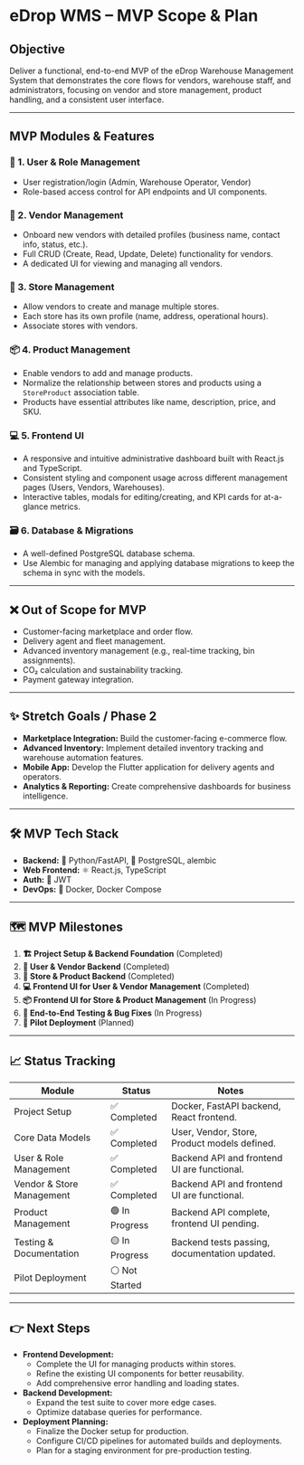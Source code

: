 # eDrop WMS – MVP Scope & Plan

## Objective

Deliver a functional, end-to-end MVP of the eDrop Warehouse Management System that demonstrates the core flows for vendors, warehouse staff, and administrators, focusing on vendor and store management, product handling, and a consistent user interface.

---

## MVP Modules & Features

### 👤 1. User & Role Management
- User registration/login (Admin, Warehouse Operator, Vendor)
- Role-based access control for API endpoints and UI components.

### 🏢 2. Vendor Management
- Onboard new vendors with detailed profiles (business name, contact info, status, etc.).
- Full CRUD (Create, Read, Update, Delete) functionality for vendors.
- A dedicated UI for viewing and managing all vendors.

### 🏪 3. Store Management
- Allow vendors to create and manage multiple stores.
- Each store has its own profile (name, address, operational hours).
- Associate stores with vendors.

### 📦 4. Product Management
- Enable vendors to add and manage products.
- Normalize the relationship between stores and products using a `StoreProduct` association table.
- Products have essential attributes like name, description, price, and SKU.

### 💻 5. Frontend UI
- A responsive and intuitive administrative dashboard built with React.js and TypeScript.
- Consistent styling and component usage across different management pages (Users, Vendors, Warehouses).
- Interactive tables, modals for editing/creating, and KPI cards for at-a-glance metrics.

### 🗃️ 6. Database & Migrations
- A well-defined PostgreSQL database schema.
- Use Alembic for managing and applying database migrations to keep the schema in sync with the models.

---

## ❌ Out of Scope for MVP
- Customer-facing marketplace and order flow.
- Delivery agent and fleet management.
- Advanced inventory management (e.g., real-time tracking, bin assignments).
- CO₂ calculation and sustainability tracking.
- Payment gateway integration.

---

## ✨ Stretch Goals / Phase 2
- **Marketplace Integration:** Build the customer-facing e-commerce flow.
- **Advanced Inventory:** Implement detailed inventory tracking and warehouse automation features.
- **Mobile App:** Develop the Flutter application for delivery agents and operators.
- **Analytics & Reporting:** Create comprehensive dashboards for business intelligence.

---

## 🛠️ MVP Tech Stack

- **Backend:** 🐍 Python/FastAPI, 🐘 PostgreSQL,  alembic
- **Web Frontend:** ⚛️ React.js, TypeScript
- **Auth:** 🔑 JWT
- **DevOps:** 🐳 Docker, Docker Compose

---

## 🗺️ MVP Milestones

1.  **🏗️ Project Setup & Backend Foundation** (Completed)
2.  **🔐 User & Vendor Backend** (Completed)
3.  **🏪 Store & Product Backend** (Completed)
4.  **💻 Frontend UI for User & Vendor Management** (Completed)
5.  **📦 Frontend UI for Store & Product Management** (In Progress)
6.  **🧪 End-to-End Testing & Bug Fixes** (In Progress)
7.  **🚀 Pilot Deployment** (Planned)

---

## 📈 Status Tracking

| Module                        | Status      | Notes                                      |
|-------------------------------|-------------|--------------------------------------------|
| Project Setup                 | ✅ Completed | Docker, FastAPI backend, React frontend.   |
| Core Data Models              | ✅ Completed | User, Vendor, Store, Product models defined. |
| User & Role Management        | ✅ Completed | Backend API and frontend UI are functional. |
| Vendor & Store Management     | ✅ Completed | Backend API and frontend UI are functional. |
| Product Management            | 🟢 In Progress | Backend API complete, frontend UI pending. |
| Testing & Documentation       | 🟡 In Progress | Backend tests passing, documentation updated. |
| Pilot Deployment              | ⚪ Not Started |                                            |

---

## 👉 Next Steps

- **Frontend Development:**
    - Complete the UI for managing products within stores.
    - Refine the existing UI components for better reusability.
    - Add comprehensive error handling and loading states.
- **Backend Development:**
    - Expand the test suite to cover more edge cases.
    - Optimize database queries for performance.
- **Deployment Planning:**
    - Finalize the Docker setup for production.
    - Configure CI/CD pipelines for automated builds and deployments.
    - Plan for a staging environment for pre-production testing.